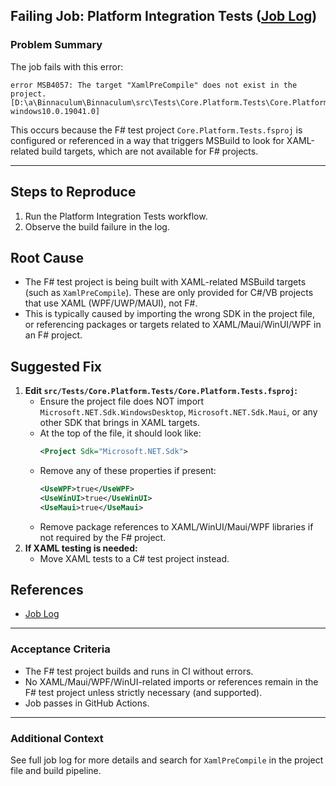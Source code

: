 ## Failing Job: Platform Integration Tests ([Job Log](https://github.com/DarioAlonsoCerezo/Binnaculum/actions/runs/17614789768/job/50045533709))

### Problem Summary
The job fails with this error:

```
error MSB4057: The target "XamlPreCompile" does not exist in the project. [D:\a\Binnaculum\Binnaculum\src\Tests\Core.Platform.Tests\Core.Platform.Tests.fsproj::TargetFramework=net9.0-windows10.0.19041.0]
```

This occurs because the F# test project `Core.Platform.Tests.fsproj` is configured or referenced in a way that triggers MSBuild to look for XAML-related build targets, which are not available for F# projects.

---

## Steps to Reproduce
1. Run the Platform Integration Tests workflow.
2. Observe the build failure in the log.

## Root Cause
- The F# test project is being built with XAML-related MSBuild targets (such as `XamlPreCompile`). These are only provided for C#/VB projects that use XAML (WPF/UWP/MAUI), not F#.
- This is typically caused by importing the wrong SDK in the project file, or referencing packages or targets related to XAML/Maui/WinUI/WPF in an F# project.

## Suggested Fix
1. **Edit `src/Tests/Core.Platform.Tests/Core.Platform.Tests.fsproj`:**
    - Ensure the project file does NOT import `Microsoft.NET.Sdk.WindowsDesktop`, `Microsoft.NET.Sdk.Maui`, or any other SDK that brings in XAML targets.
    - At the top of the file, it should look like:
      ```xml
      <Project Sdk="Microsoft.NET.Sdk">
      ```
    - Remove any of these properties if present:
      ```xml
      <UseWPF>true</UseWPF>
      <UseWinUI>true</UseWinUI>
      <UseMaui>true</UseMaui>
      ```
    - Remove package references to XAML/WinUI/Maui/WPF libraries if not required by the F# project.
2. **If XAML testing is needed:**
    - Move XAML tests to a C# test project instead.

## References
- [Job Log](https://github.com/DarioAlonsoCerezo/Binnaculum/actions/runs/17614789768/job/50045533709)

---

### Acceptance Criteria
- The F# test project builds and runs in CI without errors.
- No XAML/Maui/WPF/WinUI-related imports or references remain in the F# test project unless strictly necessary (and supported).
- Job passes in GitHub Actions.

---

### Additional Context
See full job log for more details and search for `XamlPreCompile` in the project file and build pipeline.